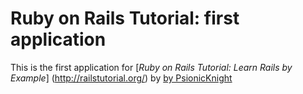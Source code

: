 # Ruby on Rails Tutorial: first application

This is the first application for [*Ruby on Rails Tutorial: Learn Rails by Example*] (http://railstutorial.org/) by [by PsionicKnight](http://en.wikipedia.org/wiki/Psionics) 
